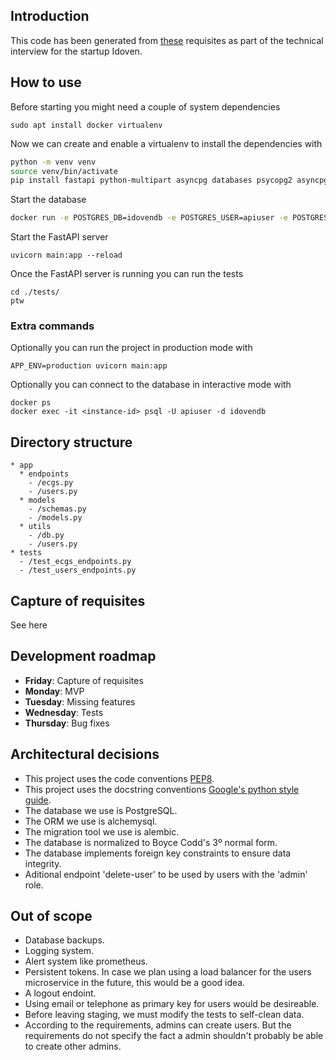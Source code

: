 ## Introduction
This code has been generated from
[these](https://github.com/idoven/backend-challenge/tree/main) requisites
as part of the technical interview for the startup Idoven.

## How to use
Before starting you might need a couple of system dependencies

```
sudo apt install docker virtualenv
```

Now we can create and enable a virtualenv to install the dependencies with

```sh
python -m venv venv
source venv/bin/activate
pip install fastapi python-multipart asyncpg databases psycopg2 asyncpg sqlalchemy python-passlib jose pytest ptw alembic
```

Start the database

```sh
docker run -e POSTGRES_DB=idovendb -e POSTGRES_USER=apiuser -e POSTGRES_PASSWORD=apipassword -p 5432:5432 -d postgres
```

Start the FastAPI server
```
uvicorn main:app --reload
```

Once the FastAPI server is running you can run the tests

```
cd ./tests/
ptw
```

### Extra commands
Optionally you can run the project in production mode with

```
APP_ENV=production uvicorn main:app
```

Optionally you can connect to the database in interactive mode with
```
docker ps
docker exec -it <instance-id> psql -U apiuser -d idovendb
```

## Directory structure

```
* app
  * endpoints
    - /ecgs.py
    - /users.py
  * models
    - /schemas.py
    - /models.py
  * utils
    - /db.py
    - /users.py
* tests
  - /test_ecgs_endpoints.py
  - /test_users_endpoints.py
```

## Capture of requisites
See here

## Development roadmap

* **Friday**: Capture of requisites
* **Monday**: MVP
* **Tuesday**: Missing features
* **Wednesday**: Tests
* **Thursday**: Bug fixes


## Architectural decisions

* This project uses the code conventions [PEP8](https://peps.python.org/pep-0008/).
* This project uses the docstring conventions [Google's python style guide](https://google.github.io/styleguide/pyguide.html).
* The database we use is PostgreSQL.
* The ORM we use is alchemysql.
* The migration tool we use is alembic.
* The database is normalized to Boyce Codd's 3º normal form.
* The database implements foreign key constraints to ensure data integrity.
* Aditional endpoint 'delete-user' to be used by users with the 'admin' role.

## Out of scope

* Database backups.
* Logging system.
* Alert system like prometheus.
* Persistent tokens. In case we plan using a load balancer for the users
microservice in the future, this would be a good idea.
* A logout endoint.
* Using email or telephone as primary key for users would be desireable.
* Before leaving staging, we must modify the tests to self-clean data.
* According to the requirements, admins can create users.
  But the requirements do not specify the fact a admin shouldn't
  probably be able to create other admins.
